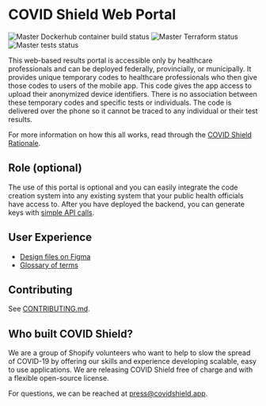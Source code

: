 # COVID Shield Web Portal

![Master Dockerhub container build status](https://github.com/CovidShield/portal/workflows/Dockerhub%20Container%20Builds/badge.svg)
![Master Terraform status](https://github.com/CovidShield/portal/workflows/Terraform/badge.svg)
![Master tests status](https://github.com/CovidShield/portal/workflows/Tests/badge.svg)

This web-based results portal is accessible only by healthcare professionals and can be deployed federally, provincially, or municipally. It provides unique temporary codes to healthcare professionals who then give those codes to users of the mobile app. This code gives the app access to upload their anonymized device identifiers. There is no association between these temporary codes and specific tests or individuals. The code is delivered over the phone so it cannot be traced to any individual or their test results.

For more information on how this all works, read through the [COVID Shield Rationale](https://github.com/CovidShield/rationale).

## Role (optional)

The use of this portal is optional and you can easily integrate the code creation system into any existing system that your public health officials have access to. After you have deployed the backend, you can generate keys with [simple API calls](https://github.com/CovidShield/backend/tree/master/examples/new-key-claim).

## User Experience

- [Design files on Figma](https://www.figma.com/file/b76OYDhkTKJCaqDfVQybQY/Open-Source-COVID-Shield?node-id=68%3A167)
- [Glossary of terms](https://github.com/CovidShield/rationale/blob/master/GLOSSARY.md)

## Contributing

See [CONTRIBUTING.md](CONTRIBUTING.md).

## Who built COVID Shield?

We are a group of Shopify volunteers who want to help to slow the spread of COVID-19 by offering our
skills and experience developing scalable, easy to use applications. We are releasing COVID Shield
free of charge and with a flexible open-source license.

For questions, we can be reached at <press@covidshield.app>.
